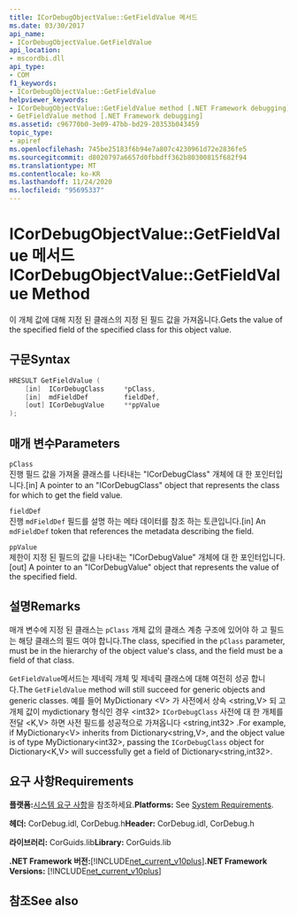 ```yaml
---
title: ICorDebugObjectValue::GetFieldValue 메서드
ms.date: 03/30/2017
api_name:
- ICorDebugObjectValue.GetFieldValue
api_location:
- mscordbi.dll
api_type:
- COM
f1_keywords:
- ICorDebugObjectValue::GetFieldValue
helpviewer_keywords:
- ICorDebugObjectValue::GetFieldValue method [.NET Framework debugging]
- GetFieldValue method [.NET Framework debugging]
ms.assetid: c96770b0-3e09-47bb-bd29-20353b043459
topic_type:
- apiref
ms.openlocfilehash: 745be25183f6b94e7a807c4230961d72e2836fe5
ms.sourcegitcommit: d8020797a6657d0fbbdff362b80300815f682f94
ms.translationtype: MT
ms.contentlocale: ko-KR
ms.lasthandoff: 11/24/2020
ms.locfileid: "95695337"
---
```

# <a name="icordebugobjectvaluegetfieldvalue-method"></a><span data-ttu-id="7471e-102">ICorDebugObjectValue::GetFieldValue 메서드</span><span class="sxs-lookup"><span data-stu-id="7471e-102">ICorDebugObjectValue::GetFieldValue Method</span></span>

<span data-ttu-id="7471e-103">이 개체 값에 대해 지정 된 클래스의 지정 된 필드 값을 가져옵니다.</span><span class="sxs-lookup"><span data-stu-id="7471e-103">Gets the value of the specified field of the specified class for this object value.</span></span>  
  
## <a name="syntax"></a><span data-ttu-id="7471e-104">구문</span><span class="sxs-lookup"><span data-stu-id="7471e-104">Syntax</span></span>  
  
```cpp  
HRESULT GetFieldValue (  
    [in]  ICorDebugClass     *pClass,  
    [in]  mdFieldDef         fieldDef,  
    [out] ICorDebugValue     **ppValue  
);  
```  
  
## <a name="parameters"></a><span data-ttu-id="7471e-105">매개 변수</span><span class="sxs-lookup"><span data-stu-id="7471e-105">Parameters</span></span>  

 `pClass`  
 <span data-ttu-id="7471e-106">진행 필드 값을 가져올 클래스를 나타내는 "ICorDebugClass" 개체에 대 한 포인터입니다.</span><span class="sxs-lookup"><span data-stu-id="7471e-106">[in] A pointer to an "ICorDebugClass" object that represents the class for which to get the field value.</span></span>  
  
 `fieldDef`  
 <span data-ttu-id="7471e-107">진행 `mdFieldDef` 필드를 설명 하는 메타 데이터를 참조 하는 토큰입니다.</span><span class="sxs-lookup"><span data-stu-id="7471e-107">[in] An `mdFieldDef` token that references the metadata describing the field.</span></span>  
  
 `ppValue`  
 <span data-ttu-id="7471e-108">제한이 지정 된 필드의 값을 나타내는 "ICorDebugValue" 개체에 대 한 포인터입니다.</span><span class="sxs-lookup"><span data-stu-id="7471e-108">[out] A pointer to an "ICorDebugValue" object that represents the value of the specified field.</span></span>  
  
## <a name="remarks"></a><span data-ttu-id="7471e-109">설명</span><span class="sxs-lookup"><span data-stu-id="7471e-109">Remarks</span></span>  

 <span data-ttu-id="7471e-110">매개 변수에 지정 된 클래스는 `pClass` 개체 값의 클래스 계층 구조에 있어야 하 고 필드는 해당 클래스의 필드 여야 합니다.</span><span class="sxs-lookup"><span data-stu-id="7471e-110">The class, specified in the `pClass` parameter, must be in the hierarchy of the object value's class, and the field must be a field of that class.</span></span>  
  
 <span data-ttu-id="7471e-111">`GetFieldValue`메서드는 제네릭 개체 및 제네릭 클래스에 대해 여전히 성공 합니다.</span><span class="sxs-lookup"><span data-stu-id="7471e-111">The `GetFieldValue` method will still succeed for generic objects and generic classes.</span></span> <span data-ttu-id="7471e-112">예를 들어 MyDictionary \<V> 가 사전에서 상속 \<string,V> 되 고 개체 값이 mydictionary 형식인 경우 \<int32> `ICorDebugClass` 사전에 대 한 개체를 전달 \<K,V> 하면 사전 필드를 성공적으로 가져옵니다 \<string,int32> .</span><span class="sxs-lookup"><span data-stu-id="7471e-112">For example, if MyDictionary\<V> inherits from Dictionary\<string,V>, and the object value is of type MyDictionary\<int32>, passing the `ICorDebugClass` object for Dictionary\<K,V> will successfully get a field of Dictionary\<string,int32>.</span></span>  
  
## <a name="requirements"></a><span data-ttu-id="7471e-113">요구 사항</span><span class="sxs-lookup"><span data-stu-id="7471e-113">Requirements</span></span>  

 <span data-ttu-id="7471e-114">**플랫폼:**[시스템 요구 사항](../../get-started/system-requirements.md)을 참조하세요.</span><span class="sxs-lookup"><span data-stu-id="7471e-114">**Platforms:** See [System Requirements](../../get-started/system-requirements.md).</span></span>  
  
 <span data-ttu-id="7471e-115">**헤더:** CorDebug.idl, CorDebug.h</span><span class="sxs-lookup"><span data-stu-id="7471e-115">**Header:** CorDebug.idl, CorDebug.h</span></span>  
  
 <span data-ttu-id="7471e-116">**라이브러리:** CorGuids.lib</span><span class="sxs-lookup"><span data-stu-id="7471e-116">**Library:** CorGuids.lib</span></span>  
  
 <span data-ttu-id="7471e-117">**.NET Framework 버전:**[!INCLUDE[net_current_v10plus](../../../../includes/net-current-v10plus-md.md)]</span><span class="sxs-lookup"><span data-stu-id="7471e-117">**.NET Framework Versions:** [!INCLUDE[net_current_v10plus](../../../../includes/net-current-v10plus-md.md)]</span></span>  
  
## <a name="see-also"></a><span data-ttu-id="7471e-118">참조</span><span class="sxs-lookup"><span data-stu-id="7471e-118">See also</span></span>
